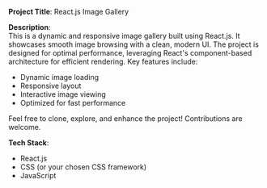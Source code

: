 

**Project Title**: React.js Image Gallery

**Description**:  
This is a dynamic and responsive image gallery built using React.js. It showcases smooth image browsing with a clean, modern UI. The project is designed for optimal performance, leveraging React's component-based architecture for efficient rendering. Key features include:

- Dynamic image loading
- Responsive layout
- Interactive image viewing
- Optimized for fast performance

Feel free to clone, explore, and enhance the project! Contributions are welcome.

**Tech Stack**:  
- React.js  
- CSS (or your chosen CSS framework)  
- JavaScript

